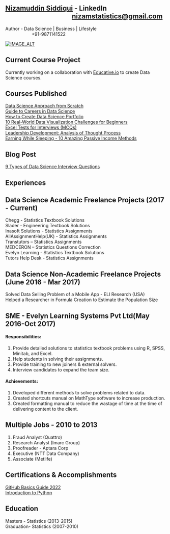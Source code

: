 ## [Nizamuddin Siddiqui](https://www.linkedin.com/in/nizamuddinsiddiqui/) - LinkedIn &nbsp;&nbsp;&nbsp;&nbsp;&nbsp;&nbsp;&nbsp;&nbsp;&nbsp;&nbsp;&nbsp;&nbsp;&nbsp;&nbsp;&nbsp;&nbsp;&nbsp;&nbsp;&nbsp;&nbsp;&nbsp;&nbsp;&nbsp;&nbsp;&nbsp;&nbsp;&nbsp;&nbsp;&nbsp;&nbsp;&nbsp;&nbsp;&nbsp;&nbsp;&nbsp;&nbsp;&nbsp;&nbsp;&nbsp;&nbsp;&nbsp;&nbsp;nizamstatistics@gmail.com
Author - Data Science | Business | Lifestyle&nbsp; &nbsp; &nbsp; &nbsp; &nbsp; &nbsp; &nbsp; &nbsp; &nbsp; &nbsp; &nbsp; &nbsp; &nbsp; &nbsp; &nbsp; &nbsp; &nbsp; &nbsp; &nbsp; &nbsp; &nbsp; &nbsp; &nbsp; &nbsp; &nbsp; &nbsp; &nbsp; &nbsp; &nbsp; &nbsp; &nbsp; &nbsp; &nbsp; &nbsp; &nbsp; &nbsp; &nbsp; &nbsp; &nbsp;+91-9871141522

[![IMAGE_ALT](https://i.ytimg.com/vi/9Uh3r4Rqr2U/hqdefault.jpg?sqp=-oaymwE1CKgBEF5IVfKriqkDKAgBFQAAiEIYAHABwAEG8AEB-AGACoAC0AWKAgwIARABGGUgZShlMA8=\u0026rs=AOn4CLB4i0ndAF9fW3okLDGBac48waZXNQ)](https://youtu.be/9Uh3r4Rqr2U)
  
## Current Course Project
Currently working on a collaboration with [Educative.io](https://www.educative.io/) to create Data Science courses.

## Courses Published
[Data Science Approach from Scratch](https://www.udemy.com/course/data-science-approach-from-scratch/)\
[Guide to Careers in Data Science](https://www.udemy.com/course/complete-guide-to-crack-a-data-science-interview/)\
[How to Create Data Science Portfolio](https://www.skillshare.com/classes/How-to-Create-Data-Science-Portfolio-Tips-for-Beginners/463519035)\
[10 Real-World Data Visualization Challenges for Beginners](https://www.skillshare.com/classes/Data-Science-10-Real-World-Data-Visualization-Challenges-for-beginners/1729917058)\
[Excel Tests for Interviews (MCQs)](https://www.udemy.com/course/excel-tests-for-interviews/)\
[Leadership Development: Analysis of Thought Process](https://www.udemy.com/course/leadership-development/)\
[Earning While Sleeping - 10 Amazing Passive Income Methods](https://www.udemy.com/course/passive-income-methods/)

## Blog Post
[9 Types of Data Science Interview Questions](https://blog.udemy.com/data-science-interview-questions/)

## Experiences

## Data Science Academic Freelance Projects (2017 - Current)
Chegg - Statistics Textbook Solutions\
Slader - Engineering Textbook Solutions\
Inasoft Solutions - Statistics Assignments\
AllAssignmentHelp(UK) - Statistics Assignments\
Transtutors – Statistics Assignments\
MEDCERON – Statistics Questions Correction\
Evelyn Learning - Statistics Textbook Solutions\
Tutors Help Desk - Statistics Assignments

## Data Science Non-Academic Freelance Projects (June 2016 - Mar 2017)
Solved Data Selling Problem of a Mobile App - ELI Research (USA)\
Helped a Researcher in Formula Creation to Estimate the Population Size

## SME - Evelyn Learning Systems Pvt Ltd(May 2016-Oct 2017)
#### Responsibilities:
1. Provide detailed solutions to statistics textbook problems using R, SPSS, Minitab, and Excel.
2. Help students in solving their assignments.
3. Provide training to new joiners & external solvers.
4. Interview candidates to expand the team size.

#### Achievements:
1. Developed different methods to solve problems related to data.
2. Created shortcuts manual on MathType software to increase production.
3. Created formatting manual to reduce the wastage of time at the time of delivering content to the client.

## Multiple Jobs - 2010 to 2013
1. Fraud Analyst (Quattro)
2. Research Analyst (Imarc Group)
3. Proofreader - Aptara Corp
4. Executive (NTT Data Company)
5. Associate (Metlife)

## Certifications & Accomplishments
[GitHub Basics Guide 2022](https://www.udemy.com/certificate/UC-5d523eab-8a7c-4b8f-8b0c-30316da112de/)\
[Introduction to Python](https://www.datacamp.com/statement-of-accomplishment/course/acbf6c2dec722822114b669b5434ffe8d5612e9b?share=true)

## Education
Masters - Statistics (2013-2015)\
Graduation- Statistics (2007-2010)
